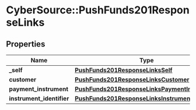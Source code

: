 # CyberSource::PushFunds201ResponseLinks

## Properties
Name | Type | Description | Notes
------------ | ------------- | ------------- | -------------
**_self** | [**PushFunds201ResponseLinksSelf**](PushFunds201ResponseLinksSelf.md) |  | [optional] 
**customer** | [**PushFunds201ResponseLinksCustomer**](PushFunds201ResponseLinksCustomer.md) |  | [optional] 
**payment_instrument** | [**PushFunds201ResponseLinksPaymentInstrument**](PushFunds201ResponseLinksPaymentInstrument.md) |  | [optional] 
**instrument_identifier** | [**PushFunds201ResponseLinksInstrumentIdentifier**](PushFunds201ResponseLinksInstrumentIdentifier.md) |  | [optional] 


